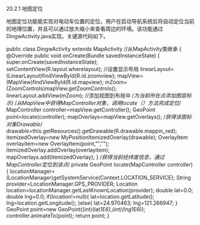 #### 
  20.2.1 地图定位


地图定位功能能实现对电动车位置的定位，用户在启动导航系统后将自动定位当前的地理位置，并且可以通过放大缩小来查看周边的环境。该功能通过DingwActivity.java实现。关键源代码如下。

&#13;
    public class DingwActivity extends MapActivity  //从MapActivity类继承&#13;
    {&#13;
        @Override&#13;
        public void onCreate(Bundle savedInstanceState)&#13;
        {&#13;
               super.onCreate(savedInstanceState);&#13;
               setContentView(R.layout.wherelayout);     //设置显示布局&#13;
               linearLayout=(LinearLayout)findViewById(R.id.zoomview);&#13;
               mapView=(MapView)findViewById(R.id.mapview);&#13;
               mZoom=(ZoomControls)mapView.getZoomControls();&#13;
               linearLayout.addView(mZoom);     //添加视图到布局中&#13;
               /*为当前所在点添加图层标示*/&#13;
               /*从MapView中获得MapController对象，调用locate（）方法完成定位*/&#13;
               MapController controller=mapView.getController();&#13;
               GeoPoint point=locate(controller);&#13;
               mapOverlays=mapView.getOverlays();&#13;
               /*获得该图标对象Drawable*/&#13;
               drawable=this.getResources().getDrawable(R.drawable.mappin_red);&#13;
               itemizedOverlay=new MyPositionItemizedOverlay(drawable);&#13;
               OverlayItem overlayitem=new OverlayItem(point,"","");&#13;
               itemizedOverlay.addOverlay(overlayitem);&#13;
               mapOverlays.add(itemizedOverlay);&#13;
        }      /*获得当前经纬度信息，通过MapController定位到该点*/&#13;
        private GeoPoint locate(MapController controller){&#13;
               locationManager=(LocationManager)getSystemService(Context.LOCATION_SERVICE);&#13;
               String provider=LocationManager.GPS_PROVIDER;&#13;
               Location location=locationManager.getLastKnownLocation(provider);&#13;
               double lat=0.0;&#13;
               double lng=0.0;&#13;
               if(location!=null){&#13;
                      lat=location.getLatitude();&#13;
                      lng=location.getLongitude();&#13;
    }else{&#13;
          lat=24.970463;&#13;
          lng=121.266947;&#13;
    }              GeoPoint point=new GeoPoint((int)(lat*1E6),(int)(lng*1E6));&#13;
    controller.animateTo(point);&#13;
    return point;&#13;
}&#13;

